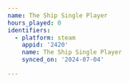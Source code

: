 ```yaml
---
name: The Ship Single Player
hours_played: 0
identifiers:
  - platform: steam
    appid: '2420'
    name: The Ship Single Player
    synced_on: '2024-07-04'

---
```


